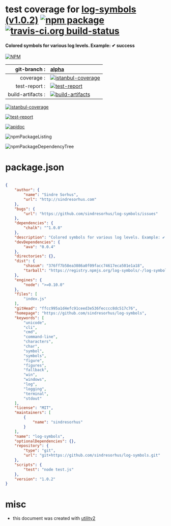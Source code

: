 # test coverage for  [log-symbols (v1.0.2)](https://github.com/sindresorhus/log-symbols)  [![npm package](https://img.shields.io/npm/v/npmtest-log-symbols.svg?style=flat-square)](https://www.npmjs.org/package/npmtest-log-symbols) [![travis-ci.org build-status](https://api.travis-ci.org/npmtest/node-npmtest-log-symbols.svg)](https://travis-ci.org/npmtest/node-npmtest-log-symbols)
#### Colored symbols for various log levels. Example: ✔︎ success

[![NPM](https://nodei.co/npm/log-symbols.png?downloads=true&downloadRank=true&stars=true)](https://www.npmjs.com/package/log-symbols)

| git-branch : | [alpha](https://github.com/npmtest/node-npmtest-log-symbols/tree/alpha)|
|--:|:--|
| coverage : | [![istanbul-coverage](https://npmtest.github.io/node-npmtest-log-symbols/build/coverage.badge.svg)](https://npmtest.github.io/node-npmtest-log-symbols/build/coverage.html/index.html)|
| test-report : | [![test-report](https://npmtest.github.io/node-npmtest-log-symbols/build/test-report.badge.svg)](https://npmtest.github.io/node-npmtest-log-symbols/build/test-report.html)|
| build-artifacts : | [![build-artifacts](https://npmtest.github.io/node-npmtest-log-symbols/glyphicons_144_folder_open.png)](https://github.com/npmtest/node-npmtest-log-symbols/tree/gh-pages/build)|

[![istanbul-coverage](https://npmtest.github.io/node-npmtest-log-symbols/build/screenCapture.buildCi.browser.%252Ftmp%252Fbuild%252Fcoverage.lib.html.png)](https://npmtest.github.io/node-npmtest-log-symbols/build/coverage.html/index.html)

[![test-report](https://npmtest.github.io/node-npmtest-log-symbols/build/screenCapture.buildCi.browser.%252Ftmp%252Fbuild%252Ftest-report.html.png)](https://npmtest.github.io/node-npmtest-log-symbols/build/test-report.html)

[![apidoc](https://npmdoc.github.io/node-npmdoc-log-symbols/build/screenCapture.buildCi.browser.%252Ftmp%252Fbuild%252Fapidoc.html.png)](https://npmdoc.github.io/node-npmdoc-log-symbols/build/apidoc.html)

![npmPackageListing](https://npmtest.github.io/node-npmtest-log-symbols/build/screenCapture.npmPackageListing.svg)

![npmPackageDependencyTree](https://npmtest.github.io/node-npmtest-log-symbols/build/screenCapture.npmPackageDependencyTree.svg)



# package.json

```json

{
    "author": {
        "name": "Sindre Sorhus",
        "url": "http://sindresorhus.com"
    },
    "bugs": {
        "url": "https://github.com/sindresorhus/log-symbols/issues"
    },
    "dependencies": {
        "chalk": "^1.0.0"
    },
    "description": "Colored symbols for various log levels. Example: ✔︎ success",
    "devDependencies": {
        "ava": "0.0.4"
    },
    "directories": {},
    "dist": {
        "shasum": "376ff7b58ea3086a0f09facc74617eca501e1a18",
        "tarball": "https://registry.npmjs.org/log-symbols/-/log-symbols-1.0.2.tgz"
    },
    "engines": {
        "node": ">=0.10.0"
    },
    "files": [
        "index.js"
    ],
    "gitHead": "ffcc995a1d4efc91ceed3e536fecccc8dc517c76",
    "homepage": "https://github.com/sindresorhus/log-symbols",
    "keywords": [
        "unicode",
        "cli",
        "cmd",
        "command-line",
        "characters",
        "char",
        "symbol",
        "symbols",
        "figure",
        "figures",
        "fallback",
        "win",
        "windows",
        "log",
        "logging",
        "terminal",
        "stdout"
    ],
    "license": "MIT",
    "maintainers": [
        {
            "name": "sindresorhus"
        }
    ],
    "name": "log-symbols",
    "optionalDependencies": {},
    "repository": {
        "type": "git",
        "url": "git+https://github.com/sindresorhus/log-symbols.git"
    },
    "scripts": {
        "test": "node test.js"
    },
    "version": "1.0.2"
}
```



# misc
- this document was created with [utility2](https://github.com/kaizhu256/node-utility2)
